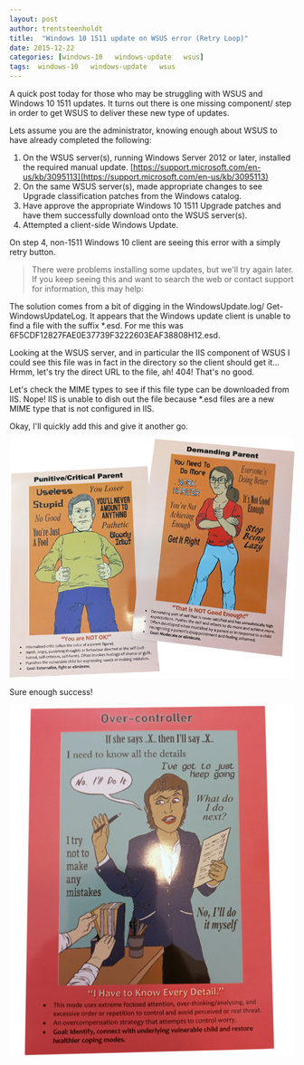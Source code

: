 ```yaml
---
layout: post
author: trentsteenholdt
title:  "Windows 10 1511 update on WSUS error (Retry Loop)"
date: 2015-12-22
categories: [windows-10   windows-update   wsus]
tags:  windows-10   windows-update   wsus
---
```


A quick post today for those who may be struggling with WSUS and Windows 10 1511 updates. It turns out there is one missing component/ step in order to get WSUS to deliver these new type of updates.

Lets assume you are the administrator, knowing enough about WSUS to have already completed the following:

1. On the WSUS server(s), running Windows Server 2012 or later, installed the required manual update. [https://support.microsoft.com/en-us/kb/3095113](https://support.microsoft.com/en-us/kb/3095113)
2. On the same WSUS server(s), made appropriate changes to see Upgrade classification patches from the Windows catalog.
3. Have approve the appropriate Windows 10 1511 Upgrade patches and have them successfully download onto the WSUS server(s).
4. Attempted a client-side Windows Update.

On step 4, non-1511 Windows 10 client are seeing this error with a simply retry button.

> There were problems installing some updates, but we'll try again later. If you keep seeing this and want to search the web or contact support for information, this may help:

The solution comes from a bit of digging in the WindowsUpdate.log/ Get-WindowsUpdateLog. It appears that the Windows update client is unable to find a file with the suffix \*.esd. For me this was 6F5CDF12827FAE0E37739F3222603EAF38808H12.esd.

Looking at the WSUS server, and in particular the IIS component of WSUS I could see this file was in fact in the directory so the client should get it... Hrmm, let's try the direct URL to the file, ah! 404! That's no good.

Let's check the MIME types to see if this file type can be downloaded from IIS. Nope! IIS is unable to dish out the file because \*.esd files are a new MIME type that is not configured in IIS.

Okay, I'll quickly add this and give it another go.

[![2](/assets/images/from_wordpress/2.png)](/assets/images/from_wordpress/2.png)

Sure enough success!

[![1](/assets/images/from_wordpress/1.png)](/assets/images/from_wordpress/1.png)
